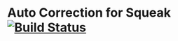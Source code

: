 # Auto Correction for Squeak [![Build Status](https://travis-ci.org/hpi-swa-teaching/SWT18-Project-04.svg?branch=master)](https://travis-ci.org/hpi-swa-teaching/SWT18-Project-04)
